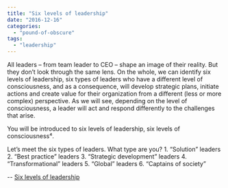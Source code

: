 ```yaml
---
title: "Six levels of leadership"
date: "2016-12-16"
categories: 
  - "pound-of-obscure"
tags: 
  - "leadership"
---
```


All leaders – from team leader to CEO – shape an image of their reality. But they don’t look through the same lens. On the whole, we can identify six levels of leadership, six types of leaders who have a different level of consciousness, and as a consequence, will develop strategic plans, initiate actions and create value for their organization from a different (less or more complex) perspective. As we will see, depending on the level of consciousness, a leader will act and respond differently to the challenges that arise.

You will be introduced to six levels of leadership, six levels of consciousness⁴.

Let’s meet the six types of leaders. What type are you? 1. “Solution” leaders 2. “Best practice” leaders 3. “Strategic development” leaders 4. “Transformational” leaders 5. “Global” leaders 6. “Captains of society”

\-- [Six levels of leadership](http://innovationexcellence.com/blog/2015/09/07/six-levels-of-leadership/)
